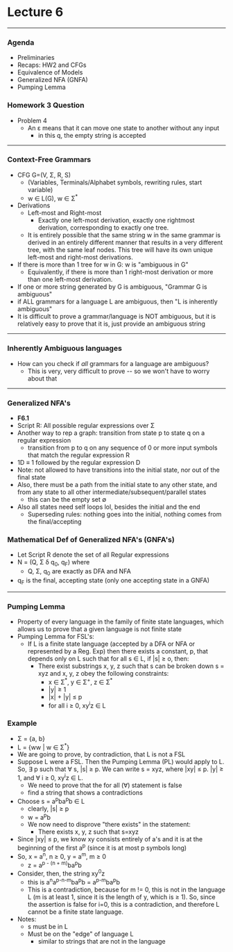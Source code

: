<h1>Lecture 6</h1>

---

<h3>Agenda</h3>

  * Preliminaries
  * Recaps: HW2 and CFGs
  * Equivalence of Models
  * Generalized NFA (GNFA)
  * Pumping Lemma

<h3>Homework 3 Question</h3>

  * Problem 4
      - An &epsilon; means that it can move one state to another without any input
          + in this q, the empty string is accepted

---

<h3>Context-Free Grammars</h3>

  * CFG G=(V, &Sigma;, R, S)
      - (Variables, Terminals/Alphabet symbols, rewriting rules, start variable)
      - w &isin; L(G), w &isin; &Sigma;<sup>*</sup>
  * Derivations
      - Left-most and Right-most
          + Exactly one left-most derivation, exactly one rightmost derivation, corresponding to exactly one tree.
      - It is entirely possible that the same string w in the same grammar is derived in an entirely different manner that results in a very different tree, with the same leaf nodes. This tree will have its own unique left-most and right-most derivations.
  * If there is more than 1 tree for w in G: w is "ambiguous in G"
      - Equivalently, if there is more than 1 right-most derivation or more than one left-most derivation.
  * If one or more string generated by G is ambiguous, "Grammar G is ambiguous"
  * if ALL grammars for a language L are ambiguous, then "L is inherently ambiguous"
  * It is difficult to prove a grammar/language is NOT ambiguous, but it is relatively easy to prove that it is, just provide an ambiguous string

---

<h3>Inherently Ambiguous languages</h3>

  * How can you check if *all* grammars for a language are ambiguous?
      - This is very, very difficult to prove -- so we won't have to worry about that

---

<h3>Generalized NFA's</h3>

  * __F6.1__
  * Script R: All possible regular expressions over &Sigma;
  * Another way to rep a graph: transition from state p to state q on a regular expression
      - transition from p to q on any sequence of 0 or more input symbols that match the regular expression R
  * 1D &equiv; 1 followed by the regular expression D
  * Note: not allowed to have transitions into the initial state, nor out of the final state
  * Also, there must be a path from the initial state to any other state, and from any state to all other intermediate/subsequent/parallel states 
      - this can be the empty set &empty;
  * Also all states need self loops lol, besides the initial and the end
      - Superseding rules: nothing goes into the initial, nothing comes from the final/accepting

<h3>Mathematical Def of Generalized NFA's (GNFA's)</h3>

  * Let Script R denote the set of all Regular expressions
  * N = (Q, &Sigma; &delta; q<sub>0</sub>, q<sub>F</sub>) where
      - Q, &Sigma;, q<sub>0</sub> are exactly as DFA and NFA
  * q<sub>F</sub> is the final, accepting state (only one accepting state in a GNFA)

---

<h3>Pumping Lemma</h3>

  * Property of every language in the family of finite state languages, which allows us to prove that a given language is not finite state
  * Pumping Lemma for FSL's:
      - If L is a finite state language (accepted by a DFA or NFA or represented by a Reg. Exp) then there exists a constant, p, that depends only on L such that for all s &isin; L, if |s| &ge; o, then:
          + There exist substrings x, y, z such that s can be broken down s = xyz and x, y, z obey the following constraints:
              * x &isin; &Sigma;<sup>&ast;</sup>, y &isin; &Sigma;<sup>+</sup>, z &isin; &Sigma;<sup>&ast;</sup>
              * |y| &ge; 1
              * |x| + |y| &le; p
              * for all i &ge; 0, xy<sup>i</sup>z &isin; L


<h3>Example</h3>

  * &Sigma; = {a, b}
  * L = {ww | w &isin; &Sigma;<sup>&ast;</sup>}
  * We are going to prove, by contradiction, that L is not a FSL
  * Suppose L were a FSL. Then the Pumping Lemma (PL) would apply to L. So, &exist; p such that &forall; s, |s| &ge; p. We can write s = xyz, where |xy| &le; p. |y| &ge; 1, and &forall; i &ge; 0, xy<sup>i</sup>z &isin; L.
      - We need to prove that the for all (&forall;) statement is false
      - find a string that shows a contradictions
  * Choose s = a<sup>p</sup>ba<sup>p</sup>b &isin; L
      - clearly, |s| &ge; p
      - w = a<sup>p</sup>b
      - We now need to disprove "there exists" in the statement:
          + There exists x, y, z such that s=xyz
  * Since |xy| &le; p, we know xy consists entirely of a's and it is at the beginning of the first a<sup>p</sup> (since it is at most p symbols long)
  * So, x = a<sup>n</sup>, n &ge; 0, y = a<sup>m</sup>, m &ge; 0
      - z = a<sup>p - (n + m)</sup>ba<sup>p</sup>b
  * Consider, then, the string xy<sup>0</sup>z
      - this is a<sup>n</sup>a<sup>p-n-m</sup>ba<sup>p</sup>b = a<sup>p-m</sup>ba<sup>p</sup>b
      - This is a contradiction, because for m != 0, this is not in the language L (m is at least 1, since it is the length of y, which is &ge; 1). So, since the assertion is false for i=0, this is a contradiction, and therefore L cannot be a finite state language.
  * Notes: 
      - s must be in L
      - Must be on the "edge" of language L
          + similar to strings that are not in the language